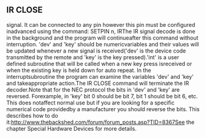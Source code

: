## IR CLOSE

signal. It can be connected to any pin however this pin must be configured inadvanced using the command: SETPIN n, IRThe IR signal decode is done in the background and the program will continueafter this command without interruption. 'dev' and 'key' should be numericvariables and their values will be updated whenever a new signal is received('dev' is the device code transmitted by the remote and 'key' is the key pressed).'int' is a user defined subroutine that will be called when a new key press isreceived or when the existing key is held down for auto repeat. In the interruptsubroutine the program can examine the variables 'dev' and 'key' and takeappropriate action.The IR CLOSE command will terminate the IR decoder.Note that for the NEC protocol the bits in 'dev' and 'key' are reversed. Forexample, in 'key' bit 0 should be bit 7, bit 1 should be bit 6, etc. This does notaffect normal use but if you are looking for a specific numerical code providedby a manufacturer you should reverse the bits. This describes how to do it:http://www.thebackshed.com/forum/forum_posts.asp?TID=8367See the chapter Special Hardware Devices for more details.